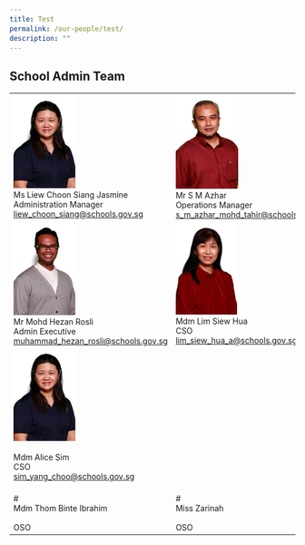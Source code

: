 ```yaml
---
title: Test
permalink: /our-people/test/
description: ""
---
```

## School Admin Team 

|                                                                                                       |                                                                                |                                                                                       |
|-------------------------------------------------------------------------------------------------------|--------------------------------------------------------------------------------|---------------------------------------------------------------------------------------|
| <img src="/images/Liew%20Choon%20Siang%20Jasmine%20Ms.jpg" style="width:40%"><br>Ms Liew Choon Siang Jasmine<br>Administration Manager<br>[liew\_choon\_siang@schools.gov.sg](mailto:liew_choon_siang@schools.gov.sg) | <img src="/images/S%20M%20Azhar%20B%20Mohamed%20Tahir%20Mr.jpg" style="width:42%"><br>Mr S M Azhar<br>Operations Manager<br>[s\_m\_azhar\_mohd\_tahir@schools.gov.sg](mailto:s_m_azhar_mohd_tahir@schools.gov.sg) | <img src="/images/Ashfar%20Badarudeen%20Mr%20copy.jpg" style="width:43%"><br>Mr Ashfar Badarudeen<br>ICT Manager<br>[ashfar\_badarudeen@schools.gov.sg](mailto:ashfar_badarudeen@schools.gov.sg)        |
| <img src="/images/Muhammad%20Hezan%20Bin%20Rosli%20Mr.jpg" style="width:40%"><br>Mr Mohd Hezan Rosli<br>Admin Executive<br>[muhammad\_hezan\_rosli@schools.gov.sg](mailto:muhammad_hezan_rosli@schools.gov.sg)                 | <img src="/images/Lim%20Siew%20Hua%20Mrs%20Koh.jpg" style="width:41%"><br>Mdm Lim Siew Hua<br>CSO<br>[lim\_siew\_hua\_a@schools.gov.sg](mailto:lim_siew_hua_a@schools.gov.sg)                 | <img src="/images/Josephine%20Cheong%20Lai%20Kheng%20Ms.jpg" style="width:41%"><br>Ms Josephine Cheong<br>CSO<br>[cheong\_lai\_kheng@schools.gov.sg](mailto:cheong_lai_kheng@schools.gov.sg)                    |
| <img src="/images/Liew%20Choon%20Siang%20Jasmine%20Ms.jpg" style="width:40%"><br><br>Mdm Alice Sim<br>CSO<br>sim_yang_choo@schools.gov.sg                                     | <br><br><br><br><br><br><br><br><br><br><br>                                   | <img src="/images/Liew%20Choon%20Siang%20Jasmine%20Ms.jpg" style="width:40%"><br>Mdm Siti Noor Azizah<br>OSO<br>siti_noor_azizah_rapie@schools.gov.sg |
|                               <br>#<br>Mdm Thom Binte Ibrahim<br><br>OSO                              |                        <br>#<br>Miss Zarinah<br><br>OSO                        |                             <br>#<br>Mr Lek Ah Piew<br>OSO                            |

